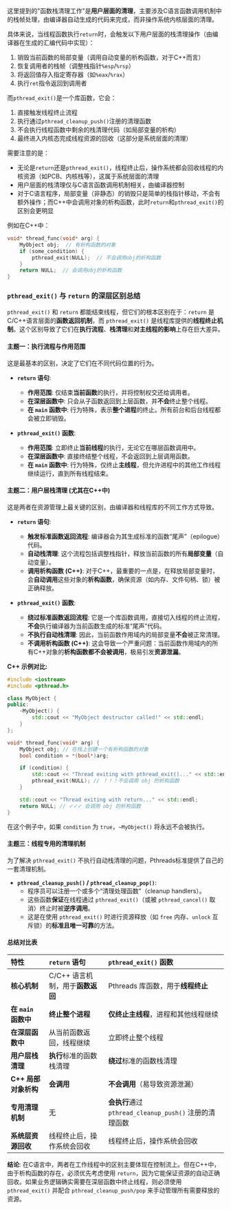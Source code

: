 这里提到的"函数栈清理工作"是**用户层面的清理**，主要涉及C语言函数调用机制中的栈帧处理，由编译器自动生成的代码来完成，而非操作系统内核层面的清理。

具体来说，当线程函数执行`return`时，会触发以下用户层面的栈清理操作（由编译器在生成的汇编代码中实现）：
1. 销毁当前函数的局部变量（调用自动变量的析构函数，对于C++而言）
2. 恢复调用者的栈帧（调整栈指针`%esp`/`%rsp`）
3. 将返回值存入指定寄存器（如`%eax`/`%rax`）
4. 执行`ret`指令返回到调用者

而`pthread_exit()`是一个库函数，它会：
1. 直接触发线程终止流程
2. 执行通过`pthread_cleanup_push()`注册的清理函数
3. 不会执行线程函数中剩余的栈清理代码（如局部变量的析构）
4. 最终进入内核态完成线程资源的回收（这部分是系统层面的清理）

需要注意的是：
- 无论是`return`还是`pthread_exit()`，线程终止后，操作系统都会回收线程的内核资源（如PCB、内核栈等），这属于系统层面的清理
- 用户层面的栈清理仅与C语言函数调用机制相关，由编译器控制
- 对于C语言程序，局部变量（非静态）的销毁只是简单的栈指针移动，不会有额外操作；而C++中会调用对象的析构函数，此时`return`和`pthread_exit()`的区别会更明显

例如在C++中：
```cpp
void* thread_func(void* arg) {
    MyObject obj;  // 有析构函数的对象
    if (some_condition) {
        pthread_exit(NULL);  // 不会调用obj的析构函数
    }
    return NULL;  // 会调用obj的析构函数
}
```



### `pthread_exit()` 与 `return` 的深层区别总结

`pthread_exit()` 和 `return` 都能结束线程，但它们的根本区别在于：`return` 是C/C++语言层面的**函数返回机制**，而 `pthread_exit()` 是线程库提供的**线程终止机制**。这个区别导致了它们在**执行流程**、**栈清理**和**对主线程的影响**上存在巨大差异。

#### 主题一：执行流程与作用范围

这是最基本的区别，决定了它们在不同代码位置的行为。

  * **`return` 语句**:

      * **作用范围**: 仅结束**当前函数**的执行，并将控制权交还给调用者。
      * **在深层函数中**: 只会从子函数返回到上层函数，并**不会**终止整个线程。
      * **在 `main` 函数中**: 行为特殊，表示**整个进程**的终止。所有前台和后台线程都会被立即销毁。

  * **`pthread_exit()` 函数**:

      * **作用范围**: 立即终止**当前线程**的执行，无论它在哪层函数调用中。
      * **在深层函数中**: 直接终结整个线程，不会返回到上层调用函数。
      * **在 `main` 函数中**: 行为特殊，仅终止**主线程**，但允许进程中的其他工作线程继续运行，直到所有线程结束。

#### 主题二：用户层栈清理 (尤其在C++中)

这是两者在资源管理上最关键的区别，由编译器和线程库的不同工作方式导致。

  * **`return` 语句**:

      * **触发标准函数返回流程**: 编译器会为其生成标准的函数“尾声”（epilogue）代码。
      * **自动栈清理**: 这个流程包括调整栈指针，释放当前函数的所有**局部变量**（自动变量）。
      * **调用析构函数 (C++)**: 对于C++，最重要的一点是，在释放局部变量时，会**自动调用**这些对象的**析构函数**，确保资源（如内存、文件句柄、锁）被正确释放。

  * **`pthread_exit()` 函数**:

      * **绕过标准函数返回流程**: 它是一个库函数调用，直接切入线程的终止流程，**不会**执行编译器为当前函数生成的标准“尾声”代码。
      * **不执行自动栈清理**: 因此，当前函数作用域内的局部变量**不会**被正常清理。
      * **不调用析构函数 (C++)**: 这会导致一个严重问题：当前函数作用域内的所有C++对象的**析构函数都不会被调用**，极易引发**资源泄漏**。

**C++ 示例对比:**

```cpp
#include <iostream>
#include <pthread.h>

class MyObject {
public:
    ~MyObject() {
        std::cout << "MyObject destructor called!" << std::endl;
    }
};

void* thread_func(void* arg) {
    MyObject obj; // 在栈上创建一个有析构函数的对象
    bool condition = *(bool*)arg;

    if (condition) {
        std::cout << "Thread exiting with pthread_exit()..." << std::endl;
        pthread_exit(NULL); // ！！！不会调用 obj 的析构函数
    }

    std::cout << "Thread exiting with return..." << std::endl;
    return NULL; // ✓✓✓ 会调用 obj 的析构函数
}
```

在这个例子中，如果 `condition` 为 `true`，`~MyObject()` 将永远不会被执行。

#### 主题三：线程专用的清理机制

为了解决 `pthread_exit()` 不执行自动栈清理的问题，Pthreads标准提供了自己的一套清理机制。

  * **`pthread_cleanup_push()` / `pthread_cleanup_pop()`**:
      * 程序员可以注册一个或多个“清理处理函数”（cleanup handlers）。
      * 这些函数**保证**在线程通过 `pthread_exit()`（或被 `pthread_cancel()` 取消）终止时被**逆序调用**。
      * 这是在使用 `pthread_exit()` 时进行资源释放（如 `free` 内存、`unlock` 互斥锁）的**标准且唯一可靠**的方法。

#### 总结对比表

| 特性               | `return` 语句           | `pthread_exit()` 函数                        |
| :--------------- | :-------------------- | :----------------------------------------- |
| **核心机制**         | C/C++ 语言机制，用于**函数返回** | Pthreads 库函数，用于**线程终止**                    |
| **在 `main` 函数中** | **终止整个进程**            | **仅终止主线程**，进程和其他线程继续                       |
| **在深层函数中**       | 从当前函数返回，线程继续          | 立即终止整个线程                                   |
| **用户层栈清理**       | **执行**标准的函数栈清理        | **绕过**标准的函数栈清理                             |
| **C++ 局部对象析构**   | **会调用**               | **不会调用**（易导致资源泄漏）                          |
| **专用清理机制**       | 无                     | **会执行**通过 `pthread_cleanup_push()` 注册的清理函数 |
| **系统层资源回收**      | 线程终止后，操作系统会回收         | 线程终止后，操作系统会回收                              |

**结论**: 在C语言中，两者在工作线程中的区别主要体现在控制流上。但在C++中，由于析构函数的存在，必须优先考虑使用 `return`，因为它能保证资源的自动正确回收。如果业务逻辑确实需要在深层函数中终止线程，则必须使用 `pthread_exit()` 并配合 `pthread_cleanup_push/pop` 来手动管理所有需要释放的资源。